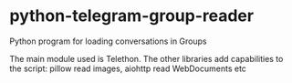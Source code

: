 # python-telegram-group-reader
Python program for loading conversations in Groups

The main module used is Telethon. The other libraries add capabilities to the script: pillow read images, aiohttp read WebDocuments etc
